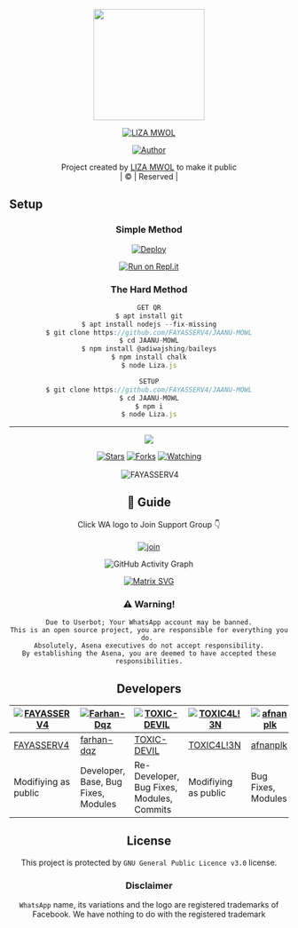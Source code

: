 <div align="center">
  <img border-radius: 15px src="20210811_082543.jpg"width="200" height="200"/>
  <p align="center">
    
    
<a href="#"><img title="LIZA MWOL" src="https://img.shields.io/badge/LIZA MWOL-green?colorA=%23ff0000&colorB=%23017e40&style=for-the-badge"></a>
</p>
  <p align="center">
<a href=https://github.com/FAYASSERV4"><img title="Author" src="https://img.shields.io/badge/Author-(hunk!nd3 p4d4y41!-LIZAMWOL?color=blue&style=for-the-badge&logo=whatsapp"></a>
</p>
</div>
<p align="center">
Project created by <a href="https://github.com/FAYASSERV4">LIZA MWOL</a> to make it public
    <br>
       | © |
        Reserved |
    <br> 
</p>

## Setup
<div align="center">

  ### Simple Method
  
[![Deploy](https://www.herokucdn.com/deploy/button.svg)](https://heroku.com/deploy?template=https://github.com/FAYASSERV4/JAANU-MOWL) 
  
[![Run on Repl.it](https://repl.it/badge/github/quiec/whatsAlfa)](https://replit.com/@FAYASSERV4/LizaMwol?v=1)
  
### The Hard Method
```js
GET QR
$ apt install git
$ apt install nodejs --fix-missing
$ git clone https://github.com/FAYASSERV4/JAANU-MOWL
$ cd JAANU-MOWL
$ npm install @adiwajshing/baileys
$ npm install chalk
$ node Liza.js
```
      
```js
SETUP
$ git clone https://github.com/FAYASSERV4/JAANU-MOWL
$ cd JAANU-MOWL
$ npm i
$ node Liza.js
```

----

  <p align="center">
  <a href="https://github.com/FAYASSERV4/JAANU-MOWL">
    
<a href="https:https://github.com/FAYASSERV4?tab=followers">
<img src="https://img.shields.io/github/repo-size/FAYASSERV4/JAANU-MOWL?color=green&label=Repo%20total%20size&style=plastic">
<p align="center">
<a href="https://github.com/FAYASSERV4/followers"
<img title="Followers" src="https://img.shields.io/github/followers/FAYASSERV4?color=blue&style=flat-square"></a>
<a href="https://github.com/FAYASSERV4/JAANU-MOWL/stargazers/"><img title="Stars" src="https://img.shields.io/github/stars/FAYASSERV4/JAANU-MOWL?color=blue&style=flat-square"></a>
<a href="https://github.com/FAYASSERV4/JAANU-MOWL/network/members"><img title="Forks" src="https://img.shields.io/github/forks/FAYASSERV4/JAANU-MOWL?color=blue&style=flat-square"></a>
<a href="https://github.com/FAYASSERV4/JAANU-MOWL/watchers"><img title="Watching" src="https://img.shields.io/github/watchers/FAYASSERV4/JAANU-MOWL?label=Watchers&color=blue&style=flat-square"></a>
</p>

<p align="center">
<p>&nbsp;<img align="center" src="https://github-readme-stats.vercel.app/api?username=FAYASSERV4&show_icons=true&theme=dark&locale=en" alt="FAYASSERV4" /></p>
    
## 📢 Guide
Click WA logo to Join Support Group 👇
    <br>
<br>
  [![join](https://github.com/FAYASSERV4/JAANU-MOWL/blob/master/WhatsAsena.png)](https://chat.whatsapp.com/BRPbS6JHUoCE480MpLLM5z)
  <div align="center">
       
  ![GitHub Activity Graph](https://activity-graph.herokuapp.com/graph?username=FAYASSERV4&bg_color=000000&color=4fff67&line=4fff67&point=ffffff&area=true&hide_border=true)
  </div>
 
  
  [![Matrix SVG](https://raw.githubusercontent.com/rodrigograca31/rodrigograca31/master/matrix.svg)](https://chat.whatsapp.com/BRPbS6JHUoCE480MpLLM5z)
                     
### ⚠️ Warning! 
```
Due to Userbot; Your WhatsApp account may be banned.
This is an open source project, you are responsible for everything you do. 
Absolutely, Asena executives do not accept responsibility.
By establishing the Asena, you are deemed to have accepted these responsibilities.
```

## Developers
  <div align="center">
    
[![FAYASSERV4](https://github.com/FAYASSERV4.png?size=100)](https://github.com/FAYASSERV4) | [![Farhan-Dqz](https://github.com/farhan-dqz.png?size=100)](https://github.com/farhan-dqz) | [![TOXIC-DEVIL](https://github.com/TOXIC-DEVIL.png?size=100)](https://github.com/TOXIC-DEVIL) |  [![TOXIC4L!3N](https://github.com/Alien-alfa.png?size=100)](https://github.com/AI-VIKI) | [![afnanplk](https://github.com/afnanplk.png?size=100)](https://github.com/afnanplk) 
----|----|----|----|----
[FAYASSERV4](https://github.com/FAYASSERV4) | [farhan-dqz](https://github.com/farhan-dqz) | [TOXIC-DEVIL](https://github.com/TOXIC-DEVIL) | [TOXIC4L!3N](https://github.com/AI-VIKI) | [afnanplk](https://github.com/afnanplk) 
Modifiying as public | Developer, Base, Bug Fixes, Modules| Re-Developer, Bug Fixes, Modules, Commits |  Modifiying  as   public | Bug Fixes, Modules 
  </div>
    


## License
This project is protected by `GNU General Public Licence v3.0` license.

### Disclaimer
`WhatsApp` name, its variations and the logo are registered trademarks of Facebook. We have nothing to do with the registered trademark
